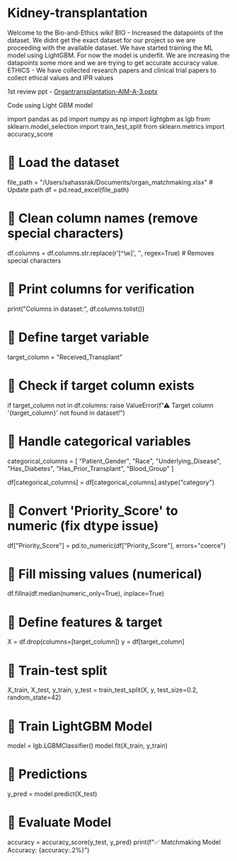 # Kidney-transplantation
Welcome to the Bio-and-Ethics wiki!
BIO - Increased the datapoints of the dataset. We didnt get the exact dataset for our project so we are proceeding with the available dataset. We have started training the ML model using LightGBM. For now the model is underfit. We are increasing the datapoints some more and we are trying to get accurate accuracy value.
ETHICS - We have collected research papers and clinical trial papers to collect ethical values and IPR values 

1st review ppt - 
[Organtransplantation-AIM-A-3.pptx](https://github.com/user-attachments/files/19145360/Organtransplantation-AIM-A-3.pptx)

Code using Light GBM model

import pandas as pd
import numpy as np
import lightgbm as lgb
from sklearn.model_selection import train_test_split
from sklearn.metrics import accuracy_score

# 🔹 Load the dataset
file_path = "/Users/sahassrak/Documents/organ_matchmaking.xlsx" # Update path
df = pd.read_excel(file_path)

# 🔹 Clean column names (remove special characters)
df.columns = df.columns.str.replace(r'[^\w]', '', regex=True)  # Removes special characters

# 🔹 Print columns for verification
print("Columns in dataset:", df.columns.tolist())

# 🔹 Define target variable
target_column = "Received_Transplant"

# 🔹 Check if target column exists
if target_column not in df.columns:
    raise ValueError(f"⚠ Target column '{target_column}' not found in dataset!")

# 🔹 Handle categorical variables
categorical_columns = [
    "Patient_Gender", "Race", "Underlying_Disease", "Has_Diabetes",
    "Has_Prior_Transplant", "Blood_Group"
]

df[categorical_columns] = df[categorical_columns].astype("category")

# 🔹 Convert 'Priority_Score' to numeric (fix dtype issue)
df["Priority_Score"] = pd.to_numeric(df["Priority_Score"], errors="coerce")

# 🔹 Fill missing values (numerical)
df.fillna(df.median(numeric_only=True), inplace=True)

# 🔹 Define features & target
X = df.drop(columns=[target_column])
y = df[target_column]

# 🔹 Train-test split
X_train, X_test, y_train, y_test = train_test_split(X, y, test_size=0.2, random_state=42)

# 🔹 Train LightGBM Model
model = lgb.LGBMClassifier()
model.fit(X_train, y_train)

# 🔹 Predictions
y_pred = model.predict(X_test)

# 🔹 Evaluate Model
accuracy = accuracy_score(y_test, y_pred)
print(f"✅ Matchmaking Model Accuracy: {accuracy:.2%}")
